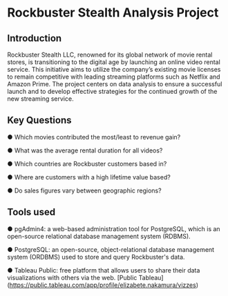 # Rockbuster Stealth Analysis Project
## Introduction
Rockbuster Stealth LLC, renowned for its global network of movie rental stores, is transitioning to the digital age by launching an online video rental service. This initiative aims to utilize the company’s existing movie licenses to remain competitive with leading streaming platforms such as Netflix and Amazon Prime. The project centers on data analysis to ensure a successful launch and to develop effective strategies for the continued growth of the new streaming service.

## Key Questions
● Which movies contributed the most/least to revenue gain?

● What was the average rental duration for all videos?

● Which countries are Rockbuster customers based in?

● Where are customers with a high lifetime value based?

● Do sales figures vary between geographic regions?


## Tools used
● pgAdmin4: a web-based administration tool for PostgreSQL, which is an open-source relational database management system (RDBMS).

● PostgreSQL: an open-source, object-relational database management system (ORDBMS) used to store and query Rockbuster's data.

● Tableau Public: free platform that allows users to share their data visualizations with others via the web.
[Public Tableau] (https://public.tableau.com/app/profile/elizabete.nakamura/vizzes)
